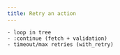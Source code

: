 ```yaml
---
title: Retry an action
---
```


    - loop in tree
    - :continue (fetch + validation)
    - timeout/max retries (with_retry)

